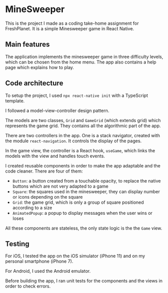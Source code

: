# MineSweeper


This is the project I made as a coding take-home assignment for FreshPlanet. It is a simple Minesweeper game in React Native.


## Main features

The application implements the minesweeper game in three difficulty levels, which can be chosen from the home menu. The app also contains a help page which explains how to play.

## Code architecture

To setup the project, I used ``npx react-native init`` with a TypeScript template.

I followed a model-view-controller design pattern.

The models are two classes, ``Grid`` and ``GameGrid`` (which extends grid) which represents the game grid. They contains all the algorithmic part of the app.

There are two controllers in the app. One is a stack navigator, created with the module ``react-navigation``. It controls the display of the pages.

In the game view, the controller is a React hook, ``useGame``, which links the models with the view and handles touch events.

I created reusable components in order to make the app adaptable and the code cleaner. There are four of them:
- ``Button``: a button created from a touchable opacity, to replace the native buttons which are not very adapted to a game
- ``Square``: the squares used in the minesweeper, they can display number or icons depending on the square
- ``Grid``: the game grid, which is only a group of square positioned according to a size
- ``AnimatedPopup``: a popup to display messages when the user wins or loses

All these components are stateless, the only state logic is the the ``Game`` view.

## Testing

For iOS, I tested the app on the iOS simulator (iPhone 11) and on my personal smartphone (iPhone 7).

For Android, I used the Android emulator.

Before building the app, I ran unit tests for the components and the views in order to check errors.